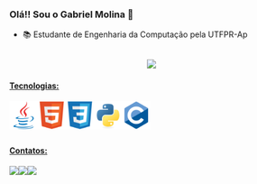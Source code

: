 ### Olá!! Sou o Gabriel Molina 👋

- 📚 Estudante de Engenharia da Computação pela UTFPR-Ap

##
<div align="center">
  <a href="https://github.com/GabrielMolinaa">
    <img height="180" src="https://github-readme-stats.vercel.app/api?username=GabrielMolinaa&show_icons=true&theme=great-       gatsby&include_all_commits=true&count_private=true"/>
  </div>
  
#### Tecnologias:
<div style="display:flex"><br>
  <img  alt="Java" height="50rem" src="https://raw.githubusercontent.com/devicons/devicon/master/icons/java/java-original.svg">
  <img  alt="HTML" height="50rem" src="https://raw.githubusercontent.com/devicons/devicon/master/icons/html5/html5-original.svg">
  <img  alt="CSS" height="50rem"  src="https://raw.githubusercontent.com/devicons/devicon/master/icons/css3/css3-original.svg">
  <img  alt="Python" height="50rem" src="https://raw.githubusercontent.com/devicons/devicon/master/icons/python/python-original.svg">
  <img  alt="C" height="50rem"  src="https://raw.githubusercontent.com/devicons/devicon/master/icons/c/c-original.svg">
</div>

##
  
#### Contatos:
<div style="display:flex"> 
  <a href="https://instagram.com/gabriellmolinaa" target="_blank"><img src="https://img.shields.io/badge/-Instagram-%23E4405F?style=for-the-badge&logo=instagram&logoColor=white" target="_blank"></a>
  <a href = "mailto:gabriell.2019@alunos.utfpr.edu.br"><img src="https://img.shields.io/badge/-Gmail-%23333?style=for-the-badge&logo=gmail&logoColor=white" target="_blank"></a>
  <a href="https://www.linkedin.com/in/gabriel-molina-de-lima-94ba38216/" target="_blank"><img src="https://img.shields.io/badge/-LinkedIn-%230077B5?style=for-the-badge&logo=linkedin&logoColor=white" target="_blank"></a> 
</div>
  
  ##
